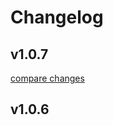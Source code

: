 # Changelog


## v1.0.7

[compare changes](https://github.com/humblera1/nuxt-humble-modal/compare/v1.0.6...v1.0.7)

## v1.0.6

